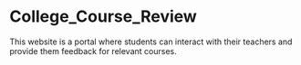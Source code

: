# College_Course_Review
This website is a portal where students can interact with their teachers and provide them feedback for relevant courses.
